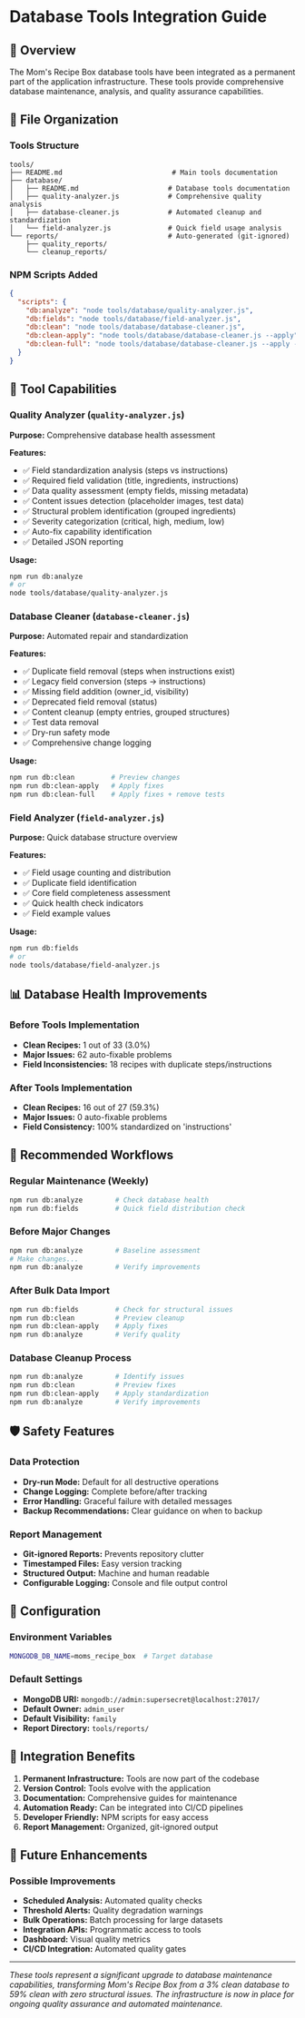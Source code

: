 # Database Tools Integration Guide

## 🎯 Overview

The Mom's Recipe Box database tools have been integrated as a permanent part of the application infrastructure. These tools provide comprehensive database maintenance, analysis, and quality assurance capabilities.

## 📁 File Organization

### Tools Structure
```
tools/
├── README.md                           # Main tools documentation
├── database/
│   ├── README.md                      # Database tools documentation  
│   ├── quality-analyzer.js            # Comprehensive quality analysis
│   ├── database-cleaner.js            # Automated cleanup and standardization
│   └── field-analyzer.js              # Quick field usage analysis
└── reports/                           # Auto-generated (git-ignored)
    ├── quality_reports/
    └── cleanup_reports/
```

### NPM Scripts Added
```json
{
  "scripts": {
    "db:analyze": "node tools/database/quality-analyzer.js",
    "db:fields": "node tools/database/field-analyzer.js", 
    "db:clean": "node tools/database/database-cleaner.js",
    "db:clean-apply": "node tools/database/database-cleaner.js --apply",
    "db:clean-full": "node tools/database/database-cleaner.js --apply --remove-tests"
  }
}
```

## 🔧 Tool Capabilities

### Quality Analyzer (`quality-analyzer.js`)
**Purpose:** Comprehensive database health assessment

**Features:**
- ✅ Field standardization analysis (steps vs instructions)
- ✅ Required field validation (title, ingredients, instructions)
- ✅ Data quality assessment (empty fields, missing metadata)
- ✅ Content issues detection (placeholder images, test data)
- ✅ Structural problem identification (grouped ingredients)
- ✅ Severity categorization (critical, high, medium, low)
- ✅ Auto-fix capability identification
- ✅ Detailed JSON reporting

**Usage:**
```bash
npm run db:analyze
# or
node tools/database/quality-analyzer.js
```

### Database Cleaner (`database-cleaner.js`)
**Purpose:** Automated repair and standardization

**Features:**
- ✅ Duplicate field removal (steps when instructions exist)
- ✅ Legacy field conversion (steps → instructions)
- ✅ Missing field addition (owner_id, visibility)
- ✅ Deprecated field removal (status)
- ✅ Content cleanup (empty entries, grouped structures)
- ✅ Test data removal
- ✅ Dry-run safety mode
- ✅ Comprehensive change logging

**Usage:**
```bash
npm run db:clean         # Preview changes
npm run db:clean-apply   # Apply fixes
npm run db:clean-full    # Apply fixes + remove tests
```

### Field Analyzer (`field-analyzer.js`)
**Purpose:** Quick database structure overview

**Features:**
- ✅ Field usage counting and distribution
- ✅ Duplicate field identification
- ✅ Core field completeness assessment
- ✅ Quick health check indicators
- ✅ Field example values

**Usage:**
```bash
npm run db:fields
# or
node tools/database/field-analyzer.js
```

## 📊 Database Health Improvements

### Before Tools Implementation
- **Clean Recipes:** 1 out of 33 (3.0%)
- **Major Issues:** 62 auto-fixable problems
- **Field Inconsistencies:** 18 recipes with duplicate steps/instructions

### After Tools Implementation  
- **Clean Recipes:** 16 out of 27 (59.3%)
- **Major Issues:** 0 auto-fixable problems
- **Field Consistency:** 100% standardized on 'instructions'

## 🔄 Recommended Workflows

### Regular Maintenance (Weekly)
```bash
npm run db:analyze        # Check database health
npm run db:fields         # Quick field distribution check
```

### Before Major Changes
```bash
npm run db:analyze        # Baseline assessment
# Make changes...
npm run db:analyze        # Verify improvements
```

### After Bulk Data Import
```bash
npm run db:fields         # Check for structural issues
npm run db:clean          # Preview cleanup
npm run db:clean-apply    # Apply fixes
npm run db:analyze        # Verify quality
```

### Database Cleanup Process
```bash
npm run db:analyze        # Identify issues
npm run db:clean          # Preview fixes
npm run db:clean-apply    # Apply standardization
npm run db:analyze        # Verify improvements
```

## 🛡️ Safety Features

### Data Protection
- **Dry-run Mode:** Default for all destructive operations
- **Change Logging:** Complete before/after tracking
- **Error Handling:** Graceful failure with detailed messages
- **Backup Recommendations:** Clear guidance on when to backup

### Report Management
- **Git-ignored Reports:** Prevents repository clutter
- **Timestamped Files:** Easy version tracking
- **Structured Output:** Machine and human readable
- **Configurable Logging:** Console and file output control

## 🔧 Configuration

### Environment Variables
```bash
MONGODB_DB_NAME=moms_recipe_box  # Target database
```

### Default Settings
- **MongoDB URI:** `mongodb://admin:supersecret@localhost:27017/`
- **Default Owner:** `admin_user`
- **Default Visibility:** `family`
- **Report Directory:** `tools/reports/`

## 📝 Integration Benefits

1. **Permanent Infrastructure:** Tools are now part of the codebase
2. **Version Control:** Tools evolve with the application
3. **Documentation:** Comprehensive guides for maintenance
4. **Automation Ready:** Can be integrated into CI/CD pipelines
5. **Developer Friendly:** NPM scripts for easy access
6. **Report Management:** Organized, git-ignored output

## 🚀 Future Enhancements

### Possible Improvements
- **Scheduled Analysis:** Automated quality checks
- **Threshold Alerts:** Quality degradation warnings
- **Bulk Operations:** Batch processing for large datasets
- **Integration APIs:** Programmatic access to tools
- **Dashboard:** Visual quality metrics
- **CI/CD Integration:** Automated quality gates

---

*These tools represent a significant upgrade to database maintenance capabilities, transforming Mom's Recipe Box from a 3% clean database to 59% clean with zero structural issues. The infrastructure is now in place for ongoing quality assurance and automated maintenance.*
